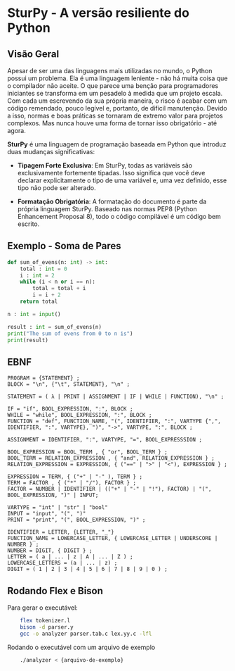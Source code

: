 # SturPy - A versão resiliente do Python

## Visão Geral
Apesar de ser uma das linguagens mais utilizadas no mundo, o Python possui um problema. Ela é uma linguagem leniente - não há muita coisa que o compilador não aceite. O que parece uma benção para programadores iniciantes se transforma em um pesadelo à medida que um projeto escala. Com cada um escrevendo da sua própria maneira, o risco é acabar com um código remendado, pouco legível e, portanto, de difícil manutenção. Devido a isso, normas e boas práticas se tornaram de extremo valor para projetos complexos. Mas nunca houve uma forma de tornar isso obrigatório - até agora.

**SturPy** é uma linguagem de programação baseada em Python que introduz duas mudanças significativas:

 - **Tipagem Forte Exclusiva**: Em SturPy, todas as variáveis são exclusivamente fortemente tipadas. Isso significa que você deve declarar explicitamente o tipo de uma variável e, uma vez definido, esse tipo não pode ser alterado.

 - **Formatação Obrigatória**: A formatação do documento é parte da própria linguagem SturPy. Baseado nas normas PEP8 (Python Enhancement Proposal 8), todo o código compilável é um código bem escrito.

## Exemplo - Soma de Pares

```python
def sum_of_evens(n: int) -> int:
    total : int = 0
    i : int = 2
    while (i < n or i == n):
        total = total + i
        i = i + 2
    return total

n : int = input()

result : int = sum_of_evens(n)
print("The sum of evens from 0 to n is")
print(result)
```

## EBNF

```
PROGRAM = {STATEMENT} ;
BLOCK = "\n", {"\t", STATEMENT}, "\n" ;

STATEMENT = ( λ | PRINT | ASSIGNMENT | IF | WHILE | FUNCTION), "\n" ;

IF = "if", BOOL_EXPRESSION, ":", BLOCK ;
WHILE = "while", BOOL_EXPRESSION, ":", BLOCK ;
FUNCTION = "def", FUNCTION_NAME, "(", IDENTIFIER, ":", VARTYPE {",", IDENTIFIER, ":", VARTYPE}, ")", "->", VARTYPE, ":", BLOCK ;

ASSIGNMENT = IDENTIFIER, ":", VARTYPE, "=", BOOL_EXPRESSSION ;

BOOL_EXPRESSION = BOOL_TERM , { "or", BOOL_TERM } ;
BOOL_TERM = RELATION_EXPRESSION , { "and", RELATION_EXPRESSION } ;
RELATION_EXPRESSION = EXPRESSION, { ("==" | ">" | "<"), EXPRESSION } ;

EXPRESSION = TERM, { ("+" | "-" ), TERM } ;
TERM = FACTOR , { ("*" | "/"), FACTOR } ;
FACTOR = NUMBER | IDENTIFIER | (("+" | "-" | "!"), FACTOR) | "(", BOOL_EXPRESSION, ")" | INPUT;

VARTYPE = "int" | "str" | "bool"
INPUT = "input", "(", ")"
PRINT = "print", "(", BOOL_EXPRESSION, ")" ;

IDENTIFIER = LETTER, {LETTER, "_"}
FUNCTION_NAME = LOWERCASE_LETTER, { LOWERCASE_LETTER | UNDERSCORE | NUMBER } ;
NUMBER = DIGIT, { DIGIT } ;
LETTER = ( a | ... | z | A | ... | Z ) ;
LOWERCASE_LETTERS = (a | ... | z) ;
DIGIT = ( 1 | 2 | 3 | 4 | 5 | 6 | 7 | 8 | 9 | 0 ) ;
```

## Rodando Flex e Bison

Para gerar o executável: 

```bash
    flex tokenizer.l
    bison -d parser.y
    gcc -o analyzer parser.tab.c lex.yy.c -lfl
```

Rodando o executável com um arquivo de exemplo

```bash
    ./analyzer < {arquivo-de-exemplo}
```